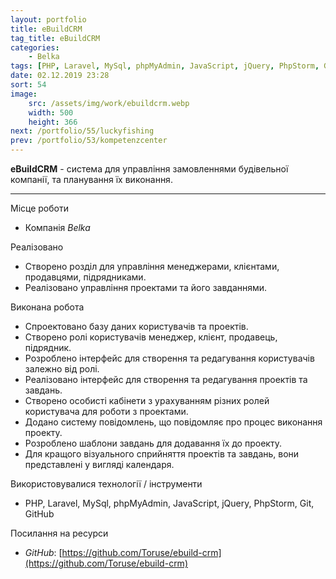 ```yaml
---
layout: portfolio
title: eBuildCRM
tag_title: eBuildCRM
categories:
    - Belka
tags: [PHP, Laravel, MySql, phpMyAdmin, JavaScript, jQuery, PhpStorm, Git, GitHub]
date: 02.12.2019 23:28
sort: 54
image: 
    src: /assets/img/work/ebuildcrm.webp 
    width: 500
    height: 366
next: /portfolio/55/luckyfishing
prev: /portfolio/53/kompetenzcenter
---
```


**eBuildCRM** - система для управління замовленнями будівельної компанії, та планування їх виконання.

---

Місце роботи

* Компанія _Belka_

Реалізовано

* Створено розділ для управління менеджерами, клієнтами, продавцями, підрядниками.
* Реалізовано управління проектами та його завданнями.

Виконана робота

* Спроектовано базу даних користувачів та проектів.
* Створено ролі користувачів менеджер, клієнт, продавець, підрядник.
* Розроблено інтерфейс для створення та редагування користувачів залежно від ролі.
* Реалізовано інтерфейс для створення та редагування проектів та завдань.
* Створено особисті кабінети з урахуванням різних ролей користувача для роботи з проектами.
* Додано систему повідомлень, що повідомляє про процес виконання проекту.
* Розроблено шаблони завдань для додавання їх до проекту.
* Для кращого візуального сприйняття проектів та завдань, вони представлені у вигляді календаря.

Використовувалися технології / інструменти

* PHP, Laravel, MySql, phpMyAdmin, JavaScript, jQuery, PhpStorm, Git, GitHub

Посилання на ресурси

* _GitHub_: [https://github.com/Toruse/ebuild-crm](https://github.com/Toruse/ebuild-crm)

